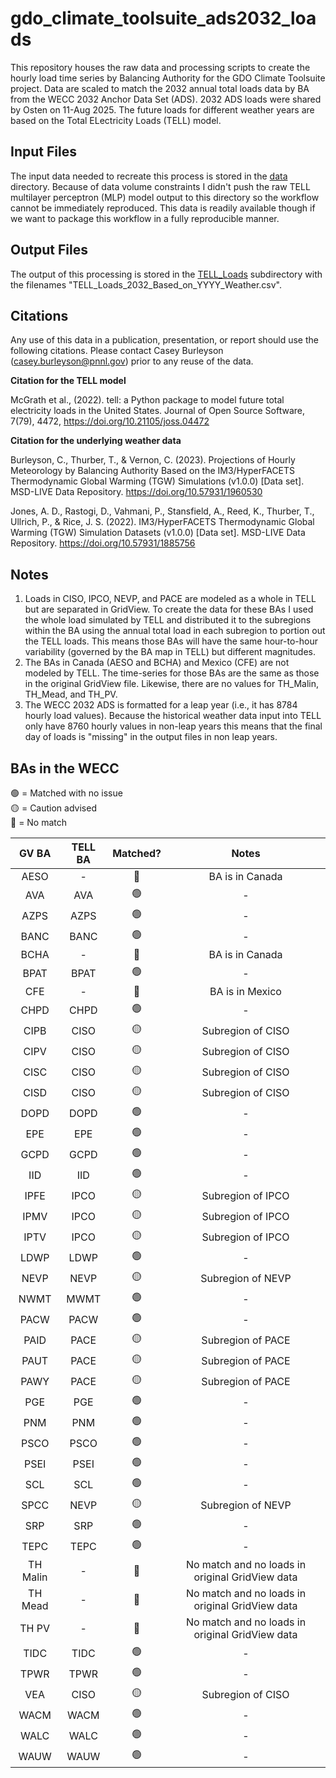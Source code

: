 # gdo_climate_toolsuite_ads2032_loads
This repository houses the raw data and processing scripts to create the hourly load time series by 
Balancing Authority for the GDO Climate Toolsuite project. Data are scaled to match the 2032 annual total loads data by 
BA from the WECC 2032 Anchor Data Set (ADS). 2032 ADS loads were shared by Osten on 11-Aug 2025. The future loads for 
different weather years are based on the Total ELectricity Loads (TELL) model.

## Input Files
The input data needed to recreate this process is stored in the [data](data/) directory. Because of data volume 
constraints I didn't push the raw TELL multilayer perceptron (MLP) model output to this directory so the workflow 
cannot be immediately reproduced. This data is readily available though if we want to package this workflow in a 
fully reproducible manner.

## Output Files
The output of this processing is stored in the [TELL_Loads](data/TELL_Loads) subdirectory with the filenames 
"TELL_Loads_2032_Based_on_YYYY_Weather.csv".

## Citations
Any use of this data in a publication, presentation, or report should use the following citations. Please contact 
Casey Burleyson (casey.burleyson@pnnl.gov) prior to any reuse of the data.
>
**Citation for the TELL model**
>
McGrath et al., (2022). tell: a Python package to model future total electricity loads in the United States. Journal of Open Source Software, 7(79), 4472, https://doi.org/10.21105/joss.04472
> 
**Citation for the underlying weather data**
>
Burleyson, C., Thurber, T., & Vernon, C. (2023). Projections of Hourly Meteorology by Balancing Authority Based on the IM3/HyperFACETS Thermodynamic Global Warming (TGW) Simulations (v1.0.0) [Data set]. MSD-LIVE Data Repository. https://doi.org/10.57931/1960530
>
Jones, A. D., Rastogi, D., Vahmani, P., Stansfield, A., Reed, K., Thurber, T., Ullrich, P., & Rice, J. S. (2022). IM3/HyperFACETS Thermodynamic Global Warming (TGW) Simulation Datasets (v1.0.0) [Data set]. MSD-LIVE Data Repository. https://doi.org/10.57931/1885756

## Notes
1) Loads in CISO, IPCO, NEVP, and PACE are modeled as a whole in TELL but are separated in GridView. To create the data
for these BAs I used the whole load simulated by TELL and distributed it to the subregions within the BA using the 
annual total load in each subregion to portion out the TELL loads. This means those BAs will have the same
hour-to-hour variability (governed by the BA map in TELL) but different magnitudes.
2) The BAs in Canada (AESO and BCHA) and Mexico (CFE) are not modeled by TELL. The time-series for those BAs are the 
same as those in the original GridView file. Likewise, there are no values for TH_Malin, TH_Mead, and TH_PV.
3) The WECC 2032 ADS is formatted for a leap year (i.e., it has 8784 hourly load values). Because the historical 
weather data input into TELL only have 8760 hourly values in non-leap years this means that the final day of loads is 
"missing" in the output files in non leap years.

## BAs in the WECC 
>
🟢 = Matched with no issue  
🟡 = Caution advised  
🔴 = No match
>
| GV BA | TELL BA | Matched? | Notes |
| :-: | :-: | :-: | :-: |
| AESO | - | 🔴 | BA is in Canada |
| AVA | AVA | 🟢 | - |
| AZPS | AZPS | 🟢 | - |
| BANC | BANC | 🟢 | - |
| BCHA | - | 🔴 | BA is in Canada |
| BPAT | BPAT | 🟢 | - |
| CFE | - | 🔴 | BA is in Mexico |
| CHPD| CHPD| 🟢 | - |
| CIPB | CISO | 🟡 | Subregion of CISO |
| CIPV | CISO | 🟡 | Subregion of CISO |
| CISC | CISO | 🟡 | Subregion of CISO |
| CISD | CISO | 🟡 | Subregion of CISO |
| DOPD | DOPD | 🟢 | - |
| EPE | EPE | 🟢 | - |
| GCPD | GCPD | 🟢 | - |
| IID | IID | 🟢 | - |
| IPFE | IPCO | 🟡 | Subregion of IPCO |
| IPMV | IPCO | 🟡 | Subregion of IPCO |
| IPTV | IPCO | 🟡 | Subregion of IPCO |
| LDWP | LDWP | 🟢 | - |
| NEVP | NEVP | 🟡 | Subregion of NEVP |
| NWMT | MWMT | 🟢 | - |
| PACW | PACW | 🟢 | - |
| PAID | PACE | 🟡 | Subregion of PACE |
| PAUT | PACE | 🟡 | Subregion of PACE |
| PAWY | PACE | 🟡 | Subregion of PACE |
| PGE | PGE | 🟢 | - |
| PNM | PNM | 🟢 | - |
| PSCO | PSCO | 🟢 | - |
| PSEI | PSEI | 🟢 | - |
| SCL | SCL | 🟢 | - |
| SPCC | NEVP | 🟡 | Subregion of NEVP |
| SRP | SRP | 🟢 | - |
| TEPC | TEPC | 🟢 | - |
| TH Malin | - | 🔴 | No match and no loads in original GridView data |
| TH Mead | - | 🔴 | No match and no loads in original GridView data |
| TH PV | - | 🔴 | No match and no loads in original GridView data |
| TIDC | TIDC | 🟢 | - |
| TPWR | TPWR | 🟢 | - |
| VEA | CISO | 🟡 | Subregion of CISO |
| WACM | WACM | 🟢 | - |
| WALC | WALC | 🟢 | - |
| WAUW | WAUW | 🟢 | - |
